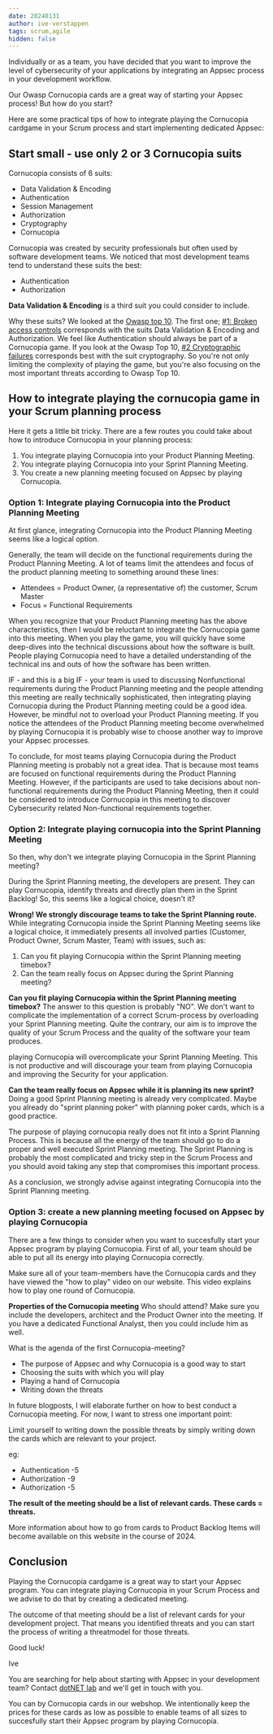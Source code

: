 ```yaml
---
date: 20240131
author: ive-verstappen
tags: scrum,agile
hidden: false
---
```


Individually or as a team, you have decided that you want to improve the level of cybersecurity of your applications by integrating an Appsec process in your development workflow.

Our Owasp Cornucopia cards are a great way of starting your Appsec process!  But how do you start?

Here are some practical tips of how to integrate playing the Cornucopia cardgame in your Scrum process and start implementing dedicated Appsec:

## Start small - use only 2 or 3 Cornucopia suits

Cornucopia consists of 6 suits:
- Data Validation & Encoding
- Authentication
- Session Management
- Authorization
- Cryptography
- Cornucopia

Cornucopia was created by security professionals but often used by software development teams.  We noticed that most development teams tend to understand these suits the best:
- Authentication
- Authorization

**Data Validation & Encoding** is a third suit you could consider to include.

Why these suits?  We looked at the [Owasp top 10](https://cornucopia.dotnetlab.eu/taxonomy/OWASP-top-10).  The first one; [#1: Broken access controls](https://cornucopia.dotnetlab.eu/taxonomy/OWASP-top-10/01-broken-access-controls) corresponds with the suits Data Validation & Encoding and Authorization.  We feel like Authentication should always be part of a Cornucopia game.  If you look at the Owasp Top  10, [#2 Cryptographic failures](https://cornucopia.dotnetlab.eu/taxonomy/OWASP-top-10/02-cryptographic-failures) corresponds best with the suit cryptography.  So you're not only limiting the complexity of playing the game, but you're also focusing on the most important threats according to Owasp Top 10.

## How to integrate playing the cornucopia game in your Scrum planning process

Here it gets a little bit tricky.  There are a few routes you could take about how to introduce Cornucopia in your planning process:

1. You integrate playing Cornucopia into your Product Planning Meeting.
2. You integrate playing Cornucopia into your Sprint Planning Meeting.
3. You create a new planning meeting focused on Appsec by playing Cornucopia.

### Option 1: Integrate playing Cornucopia into the Product Planning Meeting
At first glance, integrating Cornucopia into the Product Planning Meeting seems like a logical option.  

Generally, the team will decide on the functional requirements during the Product Planning Meeting.  A lot of teams limit the attendees and focus of the product planning meeting to something around these lines:

- Attendees = Product Owner, (a representative of) the customer, Scrum Master
- Focus = Functional Requirements

When you recognize that your Product Planning meeting has the above characteristics, then I would be reluctant to integrate the Cornucopia game into this meeting.  When you play the game, you will quickly have some deep-dives into the technical discussions about how the software is built.  People playing Cornucopia need to have a detailed understanding of the technical ins and outs of how the software has been written.

IF - and this is a big IF - your team is used to discussing Nonfunctional requirements during the Product Planning meeting and the people attending this meeting are really technically sophisticated, then integrating playing Cornucopia during the Product Planning meeting could be a good idea.  However, be mindful not to overload your Product Planning meeting.  If you notice the attendees of the Product Planning meeting become overwhelmed by playing Cornucopia it is probably wise to choose another way to improve your Appsec processes.

To conclude, for most teams playing Cornucopia during the Product Planning meeting is probably not a great idea.  That is because most teams are focused on functional requirements during the Product Planning Meeting.  However, if the participants are used to take decisions about non-functional requirements during the Product Planning Meeting, then it could be considered to introduce Cornucopia in this meeting to discover Cybersecurity related Non-functional requirements together.  

### Option 2: Integrate playing cornucopia into the Sprint Planning Meeting
So then, why don't we integrate playing Cornucopia in the Sprint Planning meeting?

During the Sprint Planning meeting, the developers are present.  They can play Cornucopia, identify threats and directly plan them in the Sprint Backlog!  So, this seems like a logical choice, doesn't it?

**Wrong!  We strongly discourage teams to take the Sprint Planning route.**
While integrating Cornucopia inside the Sprint Planning Meeting seems like a logical choice, it immediately presents all involved parties (Customer, Product Owner, Scrum Master, Team) with issues, such as:
1. Can you fit playing Cornucopia within the Sprint Planning meeting timebox?
2. Can the team really focus on Appsec during the Sprint Planning meeting?

**Can you fit playing Cornucopia within the Sprint Planning meeting timebox?**
The answer to this question is probably "NO".  We don't want to complicate the implementation of a correct Scrum-process by overloading your Sprint Planning meeting.  Quite the contrary, our aim is to improve the quality of your Scrum Process and the quality of the software your team produces.

playing Cornucopia will overcomplicate your Sprint Planning Meeting.  This is not productive and will discourage your team from playing Cornucopia and improving the Security for your application.

**Can the team really focus on Appsec while it is planning its new sprint?**
Doing a good Sprint Planning meeting is already very complicated.  Maybe you already do "sprint planning poker" with planning poker cards, which is a good practice.   

The purpose of playing cornucopia really does not fit into a Sprint Planning Process.  This is because all the energy of the team should go to do a proper and well executed Sprint Planning meeting.  The Sprint Planning is probably the most complicated and tricky step in the Scrum Process and you should avoid taking any step that compromises this important process.

As a conclusion, we strongly advise against integrating Cornucopia into the Sprint Planning meeting.

### Option 3: create a new planning meeting focused on Appsec by playing Cornucopia
There are a few things to consider when you want to succesfully start your Appsec program by playing Cornucopia.  First of all, your team should be able to put all its energy into playing Cornucopia correctly.

Make sure all of your team-members have the Cornucopia cards and they have viewed the "how to play" video on our website.  This video explains how to play one round of Cornucopia.

**Properties of the Cornucopia meeting**
Who should attend?
Make sure you include the developers, architect and the Product Owner into the meeting.  If you have a dedicated Functional Analyst, then you could include him as well.

What is the agenda of the first Cornucopia-meeting?
- The purpose of Appsec and why Cornucopia is a good way to start
- Choosing the suits with which you will play
- Playing a hand of Cornucopia
- Writing down the threats
	
In future blogposts, I will elaborate further on how to best conduct a Cornucopia meeting.  For now, I want to stress one important point:

Limit yourself to writing down the possible threats by simply writing down the cards which are relevant to your project.

eg: 
- Authentication -5
- Authorization -9
- Authorization -5

**The result of the meeting should be a list of relevant cards.  These cards = threats.**  

More information about how to go from cards to Product Backlog Items will become available on this website in the course of 2024.

## Conclusion
Playing the Cornucopia cardgame is a great way to start your Appsec program.  You can integrate playing Cornucopia in your Scrum Process and we advise to do that by creating a dedicated meeting.  

The outcome of that meeting should be a list of relevant cards for your development project.  That means you identified threats and you can start the process of writing a threatmodel for those threats.

Good luck!

Ive

You are searching for help about starting with Appsec in your development team?  Contact [dotNET lab](https://www.dotnetlab.eu/en/contact-en/) and we'll get in touch with you.

You can by Cornucopia cards in our webshop.  We intentionally keep the prices for these cards as low as possible to enable teams of all sizes to succesfully start their Appsec program by playing Cornucopia.

